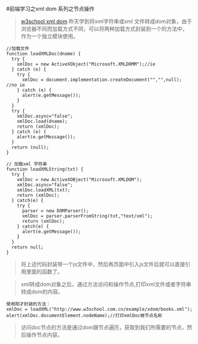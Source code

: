 #前端学习之xml dom 系列之节点操作
>[w3school xml dom](http://www.w3school.com.cn/xmldom/index.asp) 
>昨天学到将xml字符串或xml 文件转成dom对象，由于浏览器不同而加载方式不同，可以将两种加载方式封装到一个的方法中，
>作为一个独立模块使用。

    //加载文件
    function loadXMLDoc(dname) {
      try {
        xmlDoc = new ActiveXObject("Microsoft.XMLDOMM");//ie
      } catch (e) {
        try {
          xmlDoc = document.implementation.createDocument("","",null); //no ie
        } catch (e) {
          alert(e.getMessage());
        }
      }
      try {
        xmlDoc.async="false";
        xmlDoc.load(dname);
        return (xmlDoc);
      } catch (e) {
        alert(e.getMessage());
      }
      return (null);
    }

    // 加载xml 字符串
    function loadXMLString(txt) {
      try {
        xmlDoc = new ActiveXOBject("Microsoft.XMLDOM");
        xmlDoc.async="false";
        xmlDoc.loadXML(txt);
        return (xmlDoc);
      } catch(e) {
        try {
          parser = new DOMParser();
          xmlDoc = parser.parserFromString(txt,"text/xml");
          return (xmlDoc);
        } catch(e) {
          alert(e.getMessage());
        }
      }
      return null;
    }

>将上述代码封装带一个js文件中，然后再页面中引入js文件后就可以直接引用里面的函数了。

>xml转成dom对象之后，通过方法访问和操作节点,打印xml文件或者字符串转成dom的内容。
    
    使用刚才封装的方法：
    xmlDoc = loadXML("http://www.w3school.com.cn/example/xdom/books.xml");
    alert(xmlDoc.documentElement.nodeName);//打印xmlDoc根节点名称

>访问doc节点的方法是通过dom跟节点遍历，获取到我们所需要的节点，然后操作节点内容。
    
    
    
    
    
    
    
    
    
    
    
    
    
    
    
    
    
    

